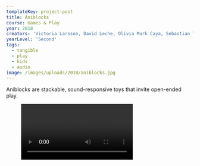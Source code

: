 ```yaml
---
templateKey: project-post
title: Aniblocks
course: Games & Play
year: 2018
creators: 'Victoria Larsson, David Leche, Olivia Murk Caya, Sebastian Thorén'
yearLevel: 'Second'
tags:
  - tangible
  - play
  - kids
  - audio
image: /images/uploads/2018/aniblocks.jpg
---
```


Aniblocks are stackable, sound-responsive toys that invite open-ended play.

<figure>
<video controls src="https://api.kaltura.nordu.net/p/326/sp/0/playManifest/entryId/0_pxf9w2j3/format/url/flavorParamId/0/video.mp4"></video>
</figure>
